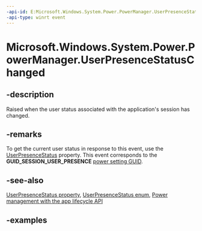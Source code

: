 ```yaml
---
-api-id: E:Microsoft.Windows.System.Power.PowerManager.UserPresenceStatusChanged
-api-type: winrt event
---
```


# Microsoft.Windows.System.Power.PowerManager.UserPresenceStatusChanged

<!--
public static event System.EventHandler<object> UserPresenceStatusChanged;
-->


## -description

Raised when the user status associated with the application's session has changed.

## -remarks

To get the current user status in response to this event, use the [UserPresenceStatus](powermanager_userpresencestatus.md) property. This event corresponds to the **GUID_SESSION_USER_PRESENCE** [power setting GUID](/windows/win32/power/power-setting-guids).

## -see-also

[UserPresenceStatus property](powermanager_userpresencestatus.md), [UserPresenceStatus enum](userpresencestatus.md), [Power management with the app lifecycle API](/windows/apps/windows-app-sdk/applifecycle/applifecycle-power)

## -examples


